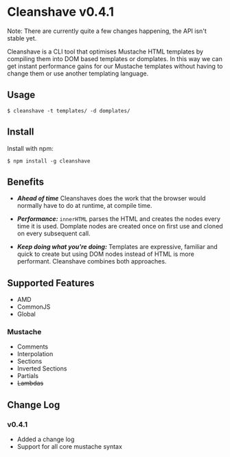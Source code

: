 # Cleanshave v0.4.1
Note: There are currently quite a few changes happening, the API isn't stable yet.  

Cleanshave is a CLI tool that optimises Mustache HTML templates by compiling them into DOM based templates or domplates. In this way we can get instant performance gains for our Mustache templates without having to change them or use another templating language.

## Usage
```
$ cleanshave -t templates/ -d domplates/
```

## Install
Install with npm:

```
$ npm install -g cleanshave
```

## Benefits
- ***Ahead of time*** Cleanshaves does the work that the browser would normally have to do at runtime, at compile time.

- ***Performance:*** `innerHTML` parses the HTML and creates the nodes every time it is used. Domplate nodes are created once on first use and cloned on every subsequent call.

- ***Keep doing what you're doing:*** Templates are expressive, familiar and quick to create but using DOM nodes instead of HTML is more performant. Cleanshave combines both approaches.

## Supported Features

- AMD  
- CommonJS  
- Global  

### Mustache

- Comments  
- Interpolation  
- Sections  
- Inverted Sections  
- Partials
- ~~Lambdas~~

## Change Log

### v0.4.1

- Added a change log
- Support for all core mustache syntax
